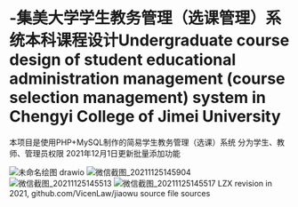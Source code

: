 # -集美大学学生教务管理（选课管理）系统本科课程设计Undergraduate course design of student educational administration management (course selection management) system in Chengyi College of Jimei University 
本项目是使用PHP+MySQL制作的简易学生教务管理（选课）系统
分为学生、教师、管理员权限
2021年12月1日更新批量添加功能

![未命名绘图 drawio](https://user-images.githubusercontent.com/52245032/143403376-395531d1-7678-49db-895f-af1d264e5e52.png)
![微信截图_20211125145904](https://user-images.githubusercontent.com/52245032/143404956-41bf50be-4238-40fc-b921-e611a683c42c.png)
![微信截图_20211125145513](https://user-images.githubusercontent.com/52245032/143403536-ce3d3d10-a68c-4f15-bc7a-fc228eb19119.jpg)
![微信截图_20211125145517](https://user-images.githubusercontent.com/52245032/143405028-f7a45148-2814-44d2-96c4-c0b2648ae7f2.jpg)
LZX revision in 2021, github.com/VicenLaw/jiaowu source file sources
